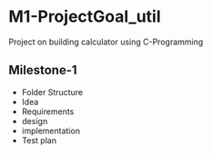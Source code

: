 # M1-ProjectGoal_util
Project on building calculator using C-Programming

## Milestone-1
* Folder Structure
* Idea
* Requirements
* design
* implementation
* Test plan
